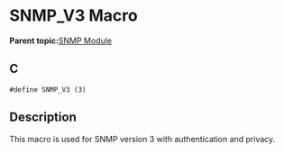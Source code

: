 # SNMP\_V3 Macro

**Parent topic:**[SNMP Module](GUID-7764E81C-8FC9-4B3E-8830-255BDE678AA0.md)

## C

```
#define SNMP_V3 (3)
```

## Description

This macro is used for SNMP version 3 with authentication and privacy.

